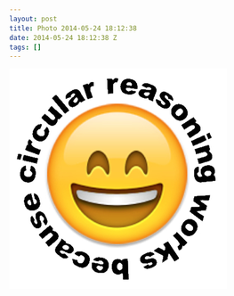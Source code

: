 ```yaml
---
layout: post
title: Photo 2014-05-24 18:12:38
date: 2014-05-24 18:12:38 Z
tags: []
---
```

![](/media/2014/05/86710618921.jpg)
